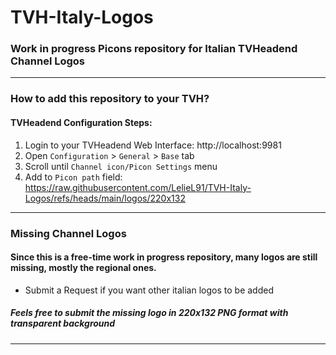 # TVH-Italy-Logos

### Work in progress Picons repository for Italian TVHeadend Channel Logos
---
### How to add this repository to your TVH?
#### TVHeadend Configuration Steps:
1. Login to your TVHeadend Web Interface: http://localhost:9981
2. Open `Configuration` > `General` > `Base` tab
3. Scroll until `Channel icon/Picon Settings` menu
4. Add to `Picon path` field: https://raw.githubusercontent.com/LelieL91/TVH-Italy-Logos/refs/heads/main/logos/220x132
---
### Missing Channel Logos
#### Since this is a free-time work in progress repository, many logos are still missing, mostly the regional ones.
- Submit a Request if you want other italian logos to be added
##### Feels free to submit the missing logo in 220x132 PNG format with transparent background
---
